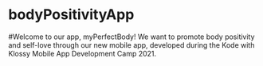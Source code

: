 # bodyPositivityApp

#Welcome to our app, myPerfectBody! We want to promote body positivity and self-love through our new mobile app, developed during the Kode with Klossy Mobile App Development Camp 2021.
